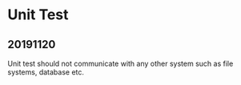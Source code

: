 # Unit Test
## 20191120
Unit test should not communicate with any other system such as file systems, database etc. 

